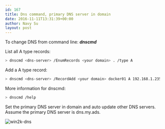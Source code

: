 ```yaml
---
id: 167
title: Dns command, primary DNS server in domain
date: 2016-11-11T13:31:39+00:00
author: Navy Su
layout: post
---
```

To change DNS from command line: **_dnscmd_**

List all A type records:

```bash
> dnscmd <dns-server> /EnumRecords <your domain> . /type A
```

Add a A type record:

```bash
> dnscmd <dns-server> /RecordAdd <your domain> docker01 A 192.168.1.235
```

More information for dnscmd:

```bash
> dnscmd /help
```

Set the primary DNS server in domain and auto update other DNS servers. Assume the primary DNS server is dns.my.ads.

<img class="alignnone wp-image-169 size-full" src="https://i2.wp.com/navysu.x10host.com/wp-content/uploads/2016/11/win2k-dns.png?fit=416%2C498" alt="win2k-dns" srcset="https://i2.wp.com/navysu.x10host.com/wp-content/uploads/2016/11/win2k-dns.png?w=416 416w, https://i2.wp.com/navysu.x10host.com/wp-content/uploads/2016/11/win2k-dns.png?resize=251%2C300 251w" sizes="(max-width: 416px) 85vw, 416px" data-recalc-dims="1" />